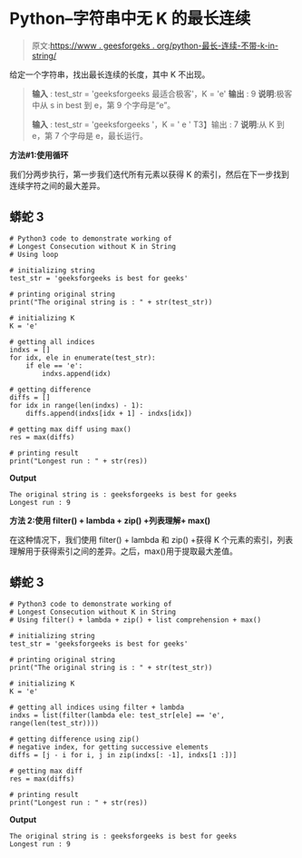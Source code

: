 # Python–字符串中无 K 的最长连续

> 原文:[https://www . geesforgeks . org/python-最长-连续-不带-k-in-string/](https://www.geeksforgeeks.org/python-longest-consecution-without-k-in-string/)

给定一个字符串，找出最长连续的长度，其中 K 不出现。

> **输入** : test_str = 'geeksforgeeks 最适合极客'，K = 'e'
> **输出** : 9
> **说明**:极客中从 s in best 到 e，第 9 个字母是“e”。
> 
> **输入** : test_str = 'geeksforgeeks '，K = ' e '
> T3】输出 : 7
> **说明**:从 K 到 e，第 7 个字母是 e，最长运行。

**方法#1:使用循环**

我们分两步执行，第一步我们迭代所有元素以获得 K 的索引，然后在下一步找到连续字符之间的最大差异。

## 蟒蛇 3

```
# Python3 code to demonstrate working of 
# Longest Consecution without K in String
# Using loop

# initializing string
test_str = 'geeksforgeeks is best for geeks'

# printing original string
print("The original string is : " + str(test_str))

# initializing K 
K = 'e'

# getting all indices 
indxs = []
for idx, ele in enumerate(test_str):
    if ele == 'e':
        indxs.append(idx)

# getting difference 
diffs = []
for idx in range(len(indxs) - 1):
    diffs.append(indxs[idx + 1] - indxs[idx])

# getting max diff using max()
res = max(diffs)

# printing result 
print("Longest run : " + str(res)) 
```

**Output**

```
The original string is : geeksforgeeks is best for geeks
Longest run : 9

```

**方法 2:使用 filter() + lambda + zip() +列表理解+ max()**

在这种情况下，我们使用 filter() + lambda 和 zip() +获得 K 个元素的索引，列表理解用于获得索引之间的差异。之后，max()用于提取最大差值。

## 蟒蛇 3

```
# Python3 code to demonstrate working of 
# Longest Consecution without K in String
# Using filter() + lambda + zip() + list comprehension + max()

# initializing string
test_str = 'geeksforgeeks is best for geeks'

# printing original string
print("The original string is : " + str(test_str))

# initializing K 
K = 'e'

# getting all indices using filter + lambda
indxs = list(filter(lambda ele: test_str[ele] == 'e', range(len(test_str)))) 

# getting difference using zip()
# negative index, for getting successive elements 
diffs = [j - i for i, j in zip(indxs[: -1], indxs[1 :])] 

# getting max diff 
res = max(diffs)

# printing result 
print("Longest run : " + str(res)) 
```

**Output**

```
The original string is : geeksforgeeks is best for geeks
Longest run : 9

```